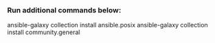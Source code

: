 ### Run additional commands below:
ansible-galaxy collection install ansible.posix
ansible-galaxy collection install community.general

